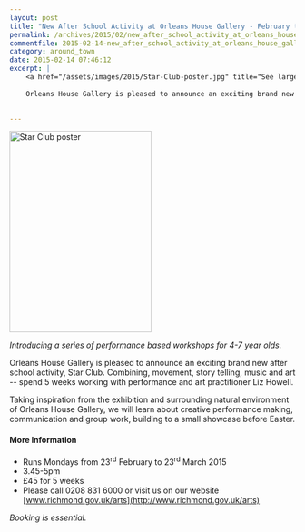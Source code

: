 ```yaml
---
layout: post
title: "New After School Activity at Orleans House Gallery - February to March 2015"
permalink: /archives/2015/02/new_after_school_activity_at_orleans_house_gallery.html
commentfile: 2015-02-14-new_after_school_activity_at_orleans_house_gallery
category: around_town
date: 2015-02-14 07:46:12
excerpt: |
    <a href="/assets/images/2015/Star-Club-poster.jpg" title="See larger version of - Star Club poster"><img src="/assets/images/2015/Star-Club-poster_thumb.jpg" width="150" height="213" alt="Star Club poster" class="photo right" /></a>
    
    Orleans House Gallery is pleased to announce an exciting brand new after school activity, Star Club. Combining, movement, story telling, music and art -- spend 5 weeks working with performance and art practitioner Liz Howell.
    

---
```


<a href="/assets/images/2015/Star-Club-poster.jpg" title="See larger version of - Star Club poster"><img src="/assets/images/2015/Star-Club-poster_thumb.jpg" width="250" height="355" alt="Star Club poster" class="photo right" /></a>

*Introducing a series of performance based workshops for 4-7 year olds.*

Orleans House Gallery is pleased to announce an exciting brand new after school activity, Star Club. Combining, movement, story telling, music and art -- spend 5 weeks working with performance and art practitioner Liz Howell.

Taking inspiration from the exhibition and surrounding natural environment of Orleans House Gallery, we will learn about creative performance making, communication and group work, building to a small showcase before Easter.

#### More Information

-   Runs Mondays from 23<sup>rd</sup> February to 23<sup>rd</sup> March 2015
-   3.45-5pm
-   £45 for 5 weeks
-   Please call 0208 831 6000 or visit us on our website [www.richmond.gov.uk/arts](http://www.richmond.gov.uk/arts)

*Booking is essential.*
